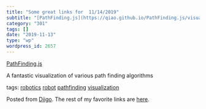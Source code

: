 ```yaml
---
title: "Some great links for  11/14/2019"
subtitle: "[PathFinding.js](https://qiao.github.io/PathFinding.js/visual/)"
category: "301"
tags: []
date: "2019-11-13"
type: "wp"
wordpress_id: 2657
---
```

[PathFinding.js](https://qiao.github.io/PathFinding.js/visual/) 

A fantastic visualization of various path finding algorithms

 tags: [robotics](https://www.diigo.com/user/pitosalas/robotics) [robot](https://www.diigo.com/user/pitosalas/robot) [pathfinding](https://www.diigo.com/user/pitosalas/pathfinding) [visualization](https://www.diigo.com/user/pitosalas/visualization)

Posted from [Diigo](https://www.diigo.com). The rest of my favorite links are [here](https://www.diigo.com/user/pitosalas).